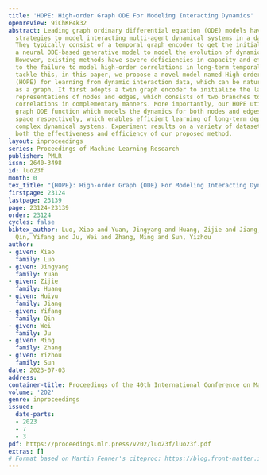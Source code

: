 ```yaml
---
title: 'HOPE: High-order Graph ODE For Modeling Interacting Dynamics'
openreview: 9iChKP4k32
abstract: Leading graph ordinary differential equation (ODE) models have offered generalized
  strategies to model interacting multi-agent dynamical systems in a data-driven approach.
  They typically consist of a temporal graph encoder to get the initial states and
  a neural ODE-based generative model to model the evolution of dynamical systems.
  However, existing methods have severe deficiencies in capacity and efficiency due
  to the failure to model high-order correlations in long-term temporal trends. To
  tackle this, in this paper, we propose a novel model named High-order graph ODE
  (HOPE) for learning from dynamic interaction data, which can be naturally represented
  as a graph. It first adopts a twin graph encoder to initialize the latent state
  representations of nodes and edges, which consists of two branches to capture spatio-temporal
  correlations in complementary manners. More importantly, our HOPE utilizes a second-order
  graph ODE function which models the dynamics for both nodes and edges in the latent
  space respectively, which enables efficient learning of long-term dependencies from
  complex dynamical systems. Experiment results on a variety of datasets demonstrate
  both the effectiveness and efficiency of our proposed method.
layout: inproceedings
series: Proceedings of Machine Learning Research
publisher: PMLR
issn: 2640-3498
id: luo23f
month: 0
tex_title: "{HOPE}: High-order Graph {ODE} For Modeling Interacting Dynamics"
firstpage: 23124
lastpage: 23139
page: 23124-23139
order: 23124
cycles: false
bibtex_author: Luo, Xiao and Yuan, Jingyang and Huang, Zijie and Jiang, Huiyu and
  Qin, Yifang and Ju, Wei and Zhang, Ming and Sun, Yizhou
author:
- given: Xiao
  family: Luo
- given: Jingyang
  family: Yuan
- given: Zijie
  family: Huang
- given: Huiyu
  family: Jiang
- given: Yifang
  family: Qin
- given: Wei
  family: Ju
- given: Ming
  family: Zhang
- given: Yizhou
  family: Sun
date: 2023-07-03
address: 
container-title: Proceedings of the 40th International Conference on Machine Learning
volume: '202'
genre: inproceedings
issued:
  date-parts:
  - 2023
  - 7
  - 3
pdf: https://proceedings.mlr.press/v202/luo23f/luo23f.pdf
extras: []
# Format based on Martin Fenner's citeproc: https://blog.front-matter.io/posts/citeproc-yaml-for-bibliographies/
---
```

